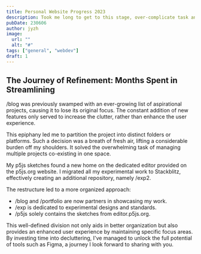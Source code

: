 ```yaml
---
title: Personal Website Progress 2023
description: Took me long to get to this stage, over-complicate task and stage fright procrastinate. At least its up now.
pubDate: 230606
author: jyzh
image:
  url: ""
  alt: "#"
tags: ["general", "webdev"]
draft: 1
---
```


## The Journey of Refinement: Months Spent in Streamlining

/blog was previously swamped with an ever-growing list of aspirational projects,
causing it to lose its original focus. The constant addition of new features
only served to increase the clutter, rather than enhance the user experience.

This epiphany led me to partition the project into distinct folders or
platforms. Such a decision was a breath of fresh air, lifting a considerable
burden off my shoulders. It solved the overwhelming task of managing multiple
projects co-existing in one space.

My p5js sketches found a new home on the dedicated editor provided on the
p5js.org website. I migrated all my experimental work to Stackblitz, effectively
creating an additional repository, namely /exp2.

The restructure led to a more organized approach:

- /blog and /portfolio are now partners in showcasing my work.
- /exp is dedicated to experimental designs and standards.
- /p5js solely contains the sketches from editor.p5js.org.

This well-defined division not only aids in better organization but also
provides an enhanced user experience by maintaining specific focus areas. By
investing time into decluttering, I've managed to unlock the full potential of
tools such as Figma, a journey I look forward to sharing with you.
